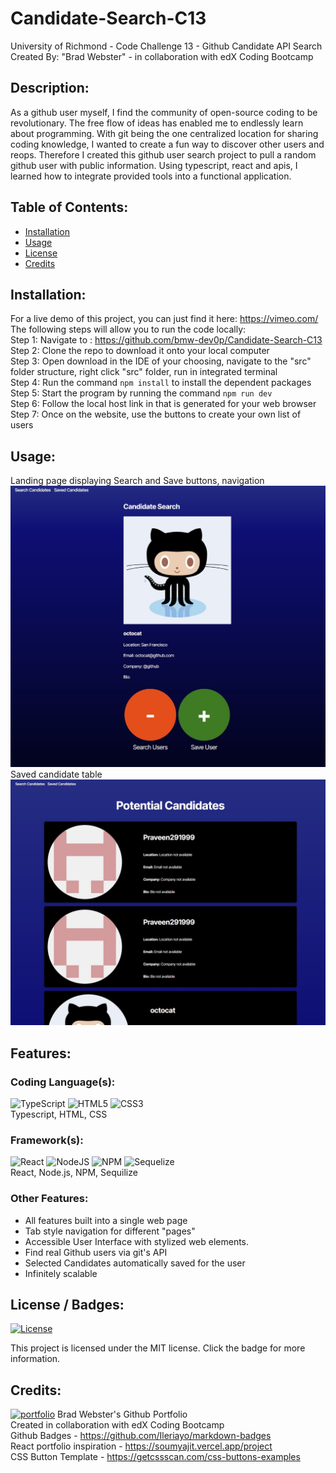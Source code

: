 # Candidate-Search-C13
University of Richmond - Code Challenge 13 - Github Candidate API Search
Created By: "Brad Webster" - in collaboration with edX Coding Bootcamp
## Description:
As a github user myself, I find the community of open-source coding to be revolutionary. The free flow of ideas has enabled me to endlessly learn about programming. With git being the one centralized location for sharing coding knowledge, I wanted to create a fun way to discover other users and reops. Therefore I created this github user search project to pull a random github user with public information. Using typescript, react and apis, I learned how to integrate provided tools into a functional application.
## Table of Contents:
  * [Installation](#installation)
  * [Usage](#usage)
  * [License](#license)
  * [Credits](#credits)
## Installation: 
  For a live demo of this project, you can just find it here:
  https://vimeo.com/
  <br/>The following steps will allow you to run the code locally:
  <br/>Step 1: Navigate to : https://github.com/bmw-dev0p/Candidate-Search-C13
  <br/>Step 2: Clone the repo to download it onto your local computer
  <br/>Step 3: Open download in the IDE of your choosing, navigate to the "src" folder structure, right click "src" folder, run in integrated terminal
  <br/>Step 4: Run the command ```npm install``` to install the dependent packages
  <br/>Step 5: Start the program by running the command ```npm run dev```
  <br/>Step 6: Follow the local host link in that is generated for your web browser
  <br/>Step 7: Once on the website, use the buttons to create your own list of users

## Usage:
  Landing page displaying Search and Save buttons, navigation
  <br/>![home](https://github.com/bmw-dev0p/Candidate-Search-C13/blob/main/src/assets/usage1.jpg?raw=true)
  <br/> Saved candidate table
  <br/>![home](https://github.com/bmw-dev0p/Candidate-Search-C13/blob/main/src/assets/usage2.jpg?raw=true)

## Features:
### Coding Language(s): 
![TypeScript](https://img.shields.io/badge/typescript-%23007ACC.svg?style=for-the-badge&logo=typescript&logoColor=white) 
![HTML5](https://img.shields.io/badge/html5-%23E34F26.svg?style=for-the-badge&logo=html5&logoColor=white)
![CSS3](https://img.shields.io/badge/css3-%231572B6.svg?style=for-the-badge&logo=css3&logoColor=white)
<br/>Typescript, HTML, CSS
### Framework(s):
![React](https://img.shields.io/badge/react-%2320232a.svg?style=for-the-badge&logo=react&logoColor=%2361DAFB) 
![NodeJS](https://img.shields.io/badge/node.js-6DA55F?style=for-the-badge&logo=node.js&logoColor=white)
![NPM](https://img.shields.io/badge/NPM-%23CB3837.svg?style=for-the-badge&logo=npm&logoColor=white)
![Sequelize](https://img.shields.io/badge/Sequelize-52B0E7?style=for-the-badge&logo=Sequelize&logoColor=white)
<br/>React, Node.js, NPM, Sequilize
### Other Features: 
- All features built into a single web page
- Tab style navigation for different "pages"
- Accessible User Interface with stylized web elements.
- Find real Github users via git's API
- Selected Candidates automatically saved for the user
- Infinitely scalable

## License / Badges:
[![License](https://img.shields.io/badge/License-MIT-blue.svg)](https://opensource.org/licenses/MIT) 
    
This project is licensed under the MIT license. Click the badge for more information.
## Credits:
[![portfolio](https://img.shields.io/badge/my_portfolio-000?style=for-the-badge&logo=ko-fi&logoColor=white)](https://github.com/bmw-dev0p)
Brad Webster's Github Portfolio
<br/>Created in collaboration with edX Coding Bootcamp
<br/>Github Badges - https://github.com/Ileriayo/markdown-badges
<br/>React portfolio inspiration - https://soumyajit.vercel.app/project
<br/>CSS Button Template - https://getcssscan.com/css-buttons-examples
  

